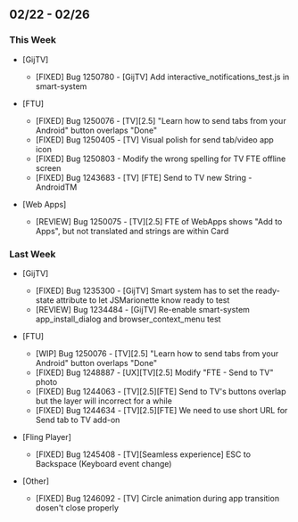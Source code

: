 ## 02/22 - 02/26 ##

### This Week ###
* [GijTV]

  - [FIXED] Bug 1250780 - [GijTV] Add interactive_notifications_test.js in smart-system

* [FTU]

  - [FIXED] Bug 1250076 - [TV][2.5] "Learn how to send tabs from your Android" button overlaps "Done"
  - [FIXED] Bug 1250405 - [TV] Visual polish for send tab/video app icon
  - [FIXED] Bug 1250803 - Modify the wrong spelling for TV FTE offline screen
  - [FIXED] Bug 1243683 - [TV] [FTE] Send to TV new String - AndroidTM

* [Web Apps]

  - [REVIEW] Bug 1250075 - [TV][2.5] FTE of WebApps shows "Add to Apps", but not translated and strings are within Card

### Last Week ###
* [GijTV]

  - [FIXED] Bug 1235300 - [GijTV] Smart system has to set the ready-state attribute to let JSMarionette know ready to test
  - [REVIEW] Bug 1234484 - [GijTV] Re-enable smart-system app_install_dialog and browser_context_menu test

* [FTU]

  - [WIP] Bug 1250076 - [TV][2.5] "Learn how to send tabs from your Android" button overlaps "Done"
  - [FIXED] Bug 1248887 - [UX][TV][2.5] Modify "FTE - Send to TV" photo
  - [FIXED] Bug 1244063 - [TV][2.5][FTE] Send to TV's buttons overlap but the layer will incorrect for a while
  - [FIXED] Bug 1244634 - [TV][2.5][FTE] We need to use short URL for Send tab to TV add-on

* [Fling Player]

  - [FIXED] Bug 1245408 - [TV][Seamless experience] ESC to Backspace (Keyboard event change)

* [Other]

  - [FIXED] Bug 1246092 - [TV] Circle animation during app transition dosen't close properly
